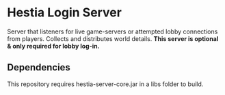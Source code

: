# Hestia Login Server

Server that listeners for live game-servers or attempted lobby connections from players.
Collects and distributes world details.
**This server is optional & only required for lobby log-in.**

## Dependencies

This repository requires hestia-server-core.jar in a libs folder to build.